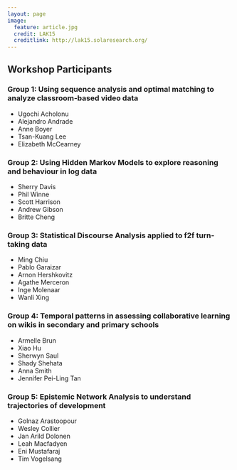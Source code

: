 ```yaml
---
layout: page
image:
  feature: article.jpg
  credit: LAK15
  creditlink: http://lak15.solaresearch.org/
---
```


## Workshop Participants

### Group 1: Using sequence analysis and optimal matching to analyze classroom-based video data

- Ugochi Acholonu
- Alejandro Andrade
- Anne Boyer
- Tsan-Kuang Lee
- Elizabeth McCearney

### Group 2: Using Hidden Markov Models to explore reasoning and behaviour in log data

- Sherry Davis
- Phil Winne
- Scott Harrison
- Andrew Gibson
- Britte Cheng

### Group 3: Statistical Discourse Analysis applied to f2f turn-taking data

- Ming Chiu
- Pablo Garaizar
- Arnon Hershkovitz
- Agathe Merceron
- Inge Molenaar
- Wanli Xing

### Group 4: Temporal patterns in assessing collaborative learning on wikis in secondary and primary schools

- Armelle Brun
- Xiao Hu
- Sherwyn Saul
- Shady Shehata
- Anna Smith
- Jennifer Pei-Ling Tan

### Group 5: Epistemic Network Analysis to understand trajectories of development

- Golnaz Arastoopour
- Wesley Collier
- Jan Arild Dolonen
- Leah Macfadyen
- Eni Mustafaraj
- Tim Vogelsang
